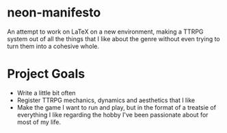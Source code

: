 # neon-manifesto
An attempt to work on LaTeX on a new environment, making a TTRPG system out of all the things that I like about the genre without even trying to turn them into a cohesive whole.

# Project Goals
- Write a little bit often
- Register TTRPG mechanics, dynamics and aesthetics that I like
- Make the game I want to run and play, but in the format of a treatsie of everything I like regarding the hobby I've been passionate about for most of my life.
